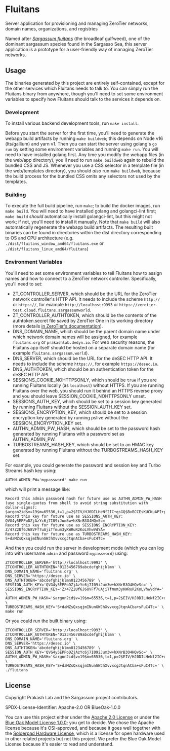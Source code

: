 # Fluitans

Server application for provisioning and managing ZeroTier networks, domain names, organizations, and registries

Named after [_Sargassum fluitans_](https://www.algaebase.org/search/species/detail/?tc=accept&species_id=825) (the broadleaf gulfweed), one of the dominant sargassum species found in the Sargasso Sea, this server application is a prototype for a user-friendly way of managing ZeroTier networks.

## Usage

The binaries generated by this project are entirely self-contained, except for the other services which Fluitans needs to talk to. You can simply run the Fluitans binary from anywhere, though you'll need to set some environment variables to specify how Fluitans should talk to the services it depends on.

### Development

To install various backend development tools, run `make install`.

Before you start the server for the first time, you'll need to generate the webapp build artifacts by running `make buildweb`; this depends on Node v16 (lts/gallium) and yarn v1. Then you can start the server using golang's `go run` by setting some environment variables and running `make run`. You will need to have installed golang first. Any time you modify the webapp files (in the web/app directory), you'll need to run `make buildweb` again to rebuild the bundled CSS and JS. Whenever you use a CSS selector in a template file (in the web/templates directory), you should *also* run `make buildweb`, because the build process for the bundled CSS omits any selectors not used by the templates.

### Building

To execute the full build pipeline, run `make`; to build the docker images, run `make build`. You will need to have installed golang and golangci-lint first; `make build` *should* automatically install golangci-lint, but this might not work; if not, you'll need to install it manually. Note that `make build` will also automatically regenerate the webapp build artifacts. The resulting built binaries can be found in directories within the dist directory corresponding to OS and CPU architecture (e.g. `./dist/fluitans_window_amd64/fluitans.exe` or `./dist/fluitans_linux_amd64/fluitans`)

### Environment Variables

You'll need to set some environment variables to tell Fluitans how to assign names and how to connect to a ZeroTier network controller. Specifically, you'll need to set:

- ZT_CONTROLLER_SERVER, which should be the URL for the ZeroTier network controller's HTTP API. It needs to include the scheme `http://` or `https://`, for example `http://localhost:9993` or `https://zerotier-test.cloud.fluitans.sargassumworld`.
- ZT_CONTROLLER_AUTHTOKEN, which should be the contents of the authtoken.secret file saved by ZeroTier One in its working directory (more details [in ZeroTier's documentation](https://docs.zerotier.com/zerotier/zerotier.conf/)).
- DNS_DOMAIN_NAME, which should be the parent domain name under which network domain names will be assigned, for example `fluitans.org` or `prakashlab.dedyn.io`. For web security reasons, the Fluitans app itself should be hosted on a separate domain name (for example `fluitans.sargassum.world`).
- DNS_SERVER, which should be the URL for the deSEC HTTP API. It needs to include the scheme `https://`, for example `https://desec.io`.
- DNS_AUTHTOKEN, which should be an authentication token for the deSEC HTTP API.
- SESSIONS_COOKIE_NOHTTPSONLY, which should be `true` if you are running Fluitans locally (as `localhost`) without HTTPS. If you are running Fluitans over the web, you should run it behind an HTTPS reverse proxy and you should leave SESSION_COOKIE_NOHTTPSONLY unset.
- SESSIONS_AUTH_KEY, which should be set to a session key generated by running Fluitans without the SESSION_AUTH_KEY set.
- SESSIONS_ENCRYPTION_KEY, which should be set to a session encryption key generated by running pslive without the SESSION_ENCRYPTION_KEY set.
- AUTHN_ADMIN_PW_HASH, which should be set to the password hash generated by running Fluitans with a password set as AUTHN_ADMIN_PW.
- TURBOSTREAMS_HASH_KEY, which should be set to an HMAC key generated by running Fluitans without the TURBOSTREAMS_HASH_KEY set.

For example, you could generate the password and session key and Turbo Streams hash key using:
```
AUTHN_ADMIN_PW='mypassword' make run
```
which will print a message like:
```
Record this admin password hash for future use as AUTHN_ADMIN_PW_HASH
(use single-quotes from shell to avoid string substitution with dollar-signs):
$argon2id$v=19$m=65536,t=1,p=2$EIV/HJ0DILHeNf2IC+qsGQ$BvBCCEsKUCKuAPI+pzM+sbCy/pdQdOF/FmHwx/yIusU
Record this key for future use as SESSIONS_AUTH_KEY: QVG4y5EPPoDZjAzYc6j7I09iJum3w+hXNrB3O4HQvSc=
Record this key for future use as SESSIONS_ENCRYPTION_KEY: Z/47Z2Uf6J68VFf7uAjiTfmum3yKWRuR2KoLVhwVdYA=
Record this key for future use as TURBOSTREAMS_HASH_KEY: S+daMZsQxsqjmINunGWJhXvvxcgJtqnACba+sFuC4Tc=
```

And then you could run the server in development mode (which you can log into with username `admin` and password `mypassword`) using:
```
ZTCONTROLLER_SERVER='http://localhost:9993' \
ZTCONTROLLER_AUTHTOKEN='0123456789abcdefghijklmn' \
DNS_DOMAIN_NAME='fluitans.org' \
DNS_SERVER='https://desec.io' \
DNS_AUTHTOKEN='abcdefghijklmn0123456789' \
SESSION_AUTH_KEY='QVG4y5EPPoDZjAzYc6j7I09iJum3w+hXNrB3O4HQvSc=' \
SESSIONS_ENCRYPTION_KEY='Z/47Z2Uf6J68VFf7uAjiTfmum3yKWRuR2KoLVhwVdYA=' \
AUTHN_ADMIN_PW_HASH='$argon2id$v=19$m=65536,t=1,p=2$EIV/HJ0DILHeNf2IC+qsGQ$BvBCCEsKUCKuAPI+pzM+sbCy/pdQdOF/FmHwx/yIusU' \
TURBOSTREAMS_HASH_KEY='S+daMZsQxsqjmINunGWJhXvvxcgJtqnACba+sFuC4Tc=' \
make run
```

Or you could run the built binary using:
```
ZTCONTROLLER_SERVER='http://localhost:9993' \
ZTCONTROLLER_AUTHTOKEN='0123456789abcdefghijklmn' \
DNS_DOMAIN_NAME='fluitans.org' \
DNS_SERVER='https://desec.io' \
DNS_AUTHTOKEN='abcdefghijklmn0123456789' \
SESSION_AUTH_KEY='QVG4y5EPPoDZjAzYc6j7I09iJum3w+hXNrB3O4HQvSc=' \
AUTHN_ADMIN_PW_HASH='$argon2id$v=19$m=65536,t=1,p=2$EIV/HJ0DILHeNf2IC+qsGQ$BvBCCEsKUCKuAPI+pzM+sbCy/pdQdOF/FmHwx/yIusU' \
TURBOSTREAMS_HASH_KEY='S+daMZsQxsqjmINunGWJhXvvxcgJtqnACba+sFuC4Tc=' \
./fluitans
```

## License

Copyright Prakash Lab and the Sargassum project contributors.

SPDX-License-Identifier: Apache-2.0 OR BlueOak-1.0.0

You can use this project either under the [Apache 2.0 License](https://www.apache.org/licenses/LICENSE-2.0) or under the [Blue Oak Model License 1.0.0](https://blueoakcouncil.org/license/1.0.0); you get to decide. We chose the Apache license because it's OSI-approved, and because it goes well together with the [Solderpad Hardware License](http://solderpad.org/licenses/SHL-2.1/), which is a license for open hardware used in other related projects but not this project. We prefer the Blue Oak Model License because it's easier to read and understand.
